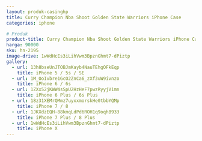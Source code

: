 ```yaml
---
layout: produk-casinghp
title: Curry Champion Nba Shoot Golden State Warriors iPhone Case
categories: iphone

# Produk
product-title: Curry Champion Nba Shoot Golden State Warriors iPhone Case
harga: 90000
sku: hn-2195
image-drive: 1wWdHcEs3iLihVwm3BpznGhmt7-dPiztp
gallery:
  - url: 13h8bseUnJTOBJmKayb4NauTEhgOFkEqp
    title: iPhone 5 / 5s / SE
  - url: 1M_OoIvbre1GcO2ZnCa6_zXf3uW9ivnzo
    title: iPhone 6 / 6s
  - url: 1ZXx52jKWW4sSpU2HzHeF7pwzRyyjV1mn
    title: iPhone 6 Plus / 6s Plus
  - url: 18z31XEMrQMmz7uyxxmorskHe0tbbYQMp
    title: iPhone 7 / 8
  - url: 1JKXdzEQH-88kmqLdPd6ROH1q9oqhB933
    title: iPhone 7 Plus / 8 Plus
  - url: 1wWdHcEs3iLihVwm3BpznGhmt7-dPiztp
    title: iPhone X
---
```

